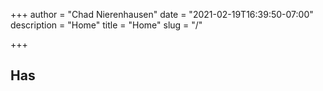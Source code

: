 +++
author = "Chad Nierenhausen"
date = "2021-02-19T16:39:50-07:00"
description = "Home"
title = "Home"
slug = "/"

+++

## Has
